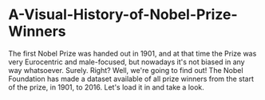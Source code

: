 # A-Visual-History-of-Nobel-Prize-Winners
The first Nobel Prize was handed out in 1901, and at that time the Prize was very Eurocentric and male-focused, but nowadays it's not biased in any way whatsoever. Surely. Right?  Well, we're going to find out! The Nobel Foundation has made a dataset available of all prize winners from the start of the prize, in 1901, to 2016. Let's load it in and take a look.
